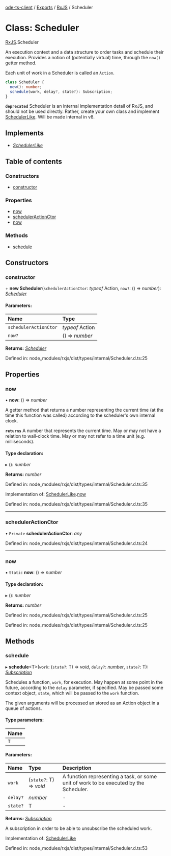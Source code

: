 [ode-ts-client](../README.md) / [Exports](../modules.md) / [RxJS](../modules/rxjs.md) / Scheduler

# Class: Scheduler

[RxJS](../modules/rxjs.md).Scheduler

An execution context and a data structure to order tasks and schedule their
execution. Provides a notion of (potentially virtual) time, through the
`now()` getter method.

Each unit of work in a Scheduler is called an `Action`.

```ts
class Scheduler {
  now(): number;
  schedule(work, delay?, state?): Subscription;
}
```

**`deprecated`** Scheduler is an internal implementation detail of RxJS, and
should not be used directly. Rather, create your own class and implement
[SchedulerLike](../interfaces/rxjs.schedulerlike.md). Will be made internal in v8.

## Implements

* [*SchedulerLike*](../interfaces/rxjs.schedulerlike.md)

## Table of contents

### Constructors

- [constructor](rxjs.scheduler.md#constructor)

### Properties

- [now](rxjs.scheduler.md#now)
- [schedulerActionCtor](rxjs.scheduler.md#scheduleractionctor)
- [now](rxjs.scheduler.md#now)

### Methods

- [schedule](rxjs.scheduler.md#schedule)

## Constructors

### constructor

\+ **new Scheduler**(`schedulerActionCtor`: *typeof* Action, `now?`: () => *number*): [*Scheduler*](rxjs.scheduler.md)

#### Parameters:

Name | Type |
:------ | :------ |
`schedulerActionCtor` | *typeof* Action |
`now?` | () => *number* |

**Returns:** [*Scheduler*](rxjs.scheduler.md)

Defined in: node_modules/rxjs/dist/types/internal/Scheduler.d.ts:25

## Properties

### now

• **now**: () => *number*

A getter method that returns a number representing the current time
(at the time this function was called) according to the scheduler's own
internal clock.

**`returns`** A number that represents the current time. May or may not
have a relation to wall-clock time. May or may not refer to a time unit
(e.g. milliseconds).

#### Type declaration:

▸ (): *number*

**Returns:** *number*

Defined in: node_modules/rxjs/dist/types/internal/Scheduler.d.ts:35

Implementation of: [SchedulerLike](../interfaces/rxjs.schedulerlike.md).[now](../interfaces/rxjs.schedulerlike.md#now)

Defined in: node_modules/rxjs/dist/types/internal/Scheduler.d.ts:35

___

### schedulerActionCtor

• `Private` **schedulerActionCtor**: *any*

Defined in: node_modules/rxjs/dist/types/internal/Scheduler.d.ts:24

___

### now

▪ `Static` **now**: () => *number*

#### Type declaration:

▸ (): *number*

**Returns:** *number*

Defined in: node_modules/rxjs/dist/types/internal/Scheduler.d.ts:25

Defined in: node_modules/rxjs/dist/types/internal/Scheduler.d.ts:25

## Methods

### schedule

▸ **schedule**<T\>(`work`: (`state?`: T) => *void*, `delay?`: *number*, `state?`: T): [*Subscription*](rxjs.subscription.md)

Schedules a function, `work`, for execution. May happen at some point in
the future, according to the `delay` parameter, if specified. May be passed
some context object, `state`, which will be passed to the `work` function.

The given arguments will be processed an stored as an Action object in a
queue of actions.

#### Type parameters:

Name |
:------ |
`T` |

#### Parameters:

Name | Type | Description |
:------ | :------ | :------ |
`work` | (`state?`: T) => *void* | A function representing a task, or some unit of work to be executed by the Scheduler.   |
`delay?` | *number* | - |
`state?` | T | - |

**Returns:** [*Subscription*](rxjs.subscription.md)

A subscription in order to be able to unsubscribe
the scheduled work.

Implementation of: [SchedulerLike](../interfaces/rxjs.schedulerlike.md)

Defined in: node_modules/rxjs/dist/types/internal/Scheduler.d.ts:53
